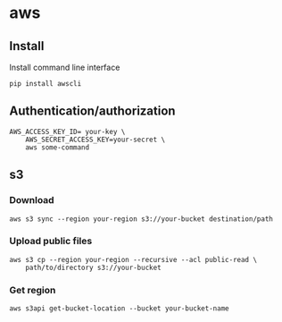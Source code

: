 # aws

## Install

Install command line interface

    pip install awscli

## Authentication/authorization

    AWS_ACCESS_KEY_ID= your-key \
        AWS_SECRET_ACCESS_KEY=your-secret \
        aws some-command

## s3

### Download

    aws s3 sync --region your-region s3://your-bucket destination/path

### Upload public files

    aws s3 cp --region your-region --recursive --acl public-read \
        path/to/directory s3://your-bucket

### Get region

    aws s3api get-bucket-location --bucket your-bucket-name
